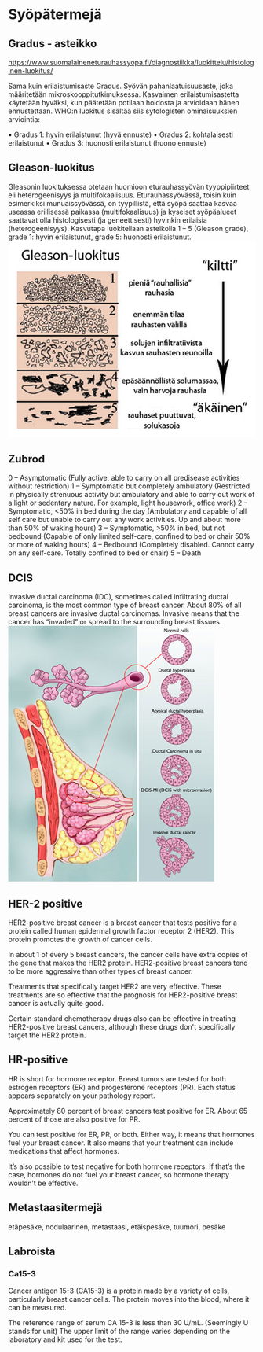 # Syöpätermejä

## Gradus - asteikko
https://www.suomalaineneturauhassyopa.fi/diagnostiikka/luokittelu/histologinen-luokitus/

Sama kuin erilaistumisaste
Gradus. Syövän pahanlaatuisuusaste, joka määritetään mikroskooppitutkimuksessa. Kasvaimen erilaistumisastetta käytetään hyväksi, kun päätetään potilaan hoidosta ja arvioidaan hänen ennustettaan.
WHO:n luokitus sisältää siis sytologisten ominaisuuksien arviointia:

• Gradus 1: hyvin erilaistunut (hyvä ennuste)
• Gradus 2: kohtalaisesti erilaistunut
• Gradus 3: huonosti erilaistunut (huono ennuste)

## Gleason-luokitus
Gleasonin luokituksessa otetaan huomioon eturauhassyövän tyyppipiirteet eli heterogeenisyys ja multifokaalisuus. Eturauhassyövässä, toisin kuin esimerkiksi munuaissyövässä, on tyypillistä, että syöpä saattaa kasvaa useassa erillisessä paikassa (multifokaalisuus) ja kyseiset syöpäalueet saattavat olla histologisesti (ja geneettisesti) hyvinkin erilaisia (heterogeenisyys). Kasvutapa luokitellaan asteikolla 1 – 5 (Gleason grade), grade 1: hyvin erilaistunut, grade 5: huonosti erilaistunut.
![Gleanson-luokitus kuva](gleason-luokitus.jpg)

## Zubrod

0 – Asymptomatic (Fully active, able to carry on all predisease activities without restriction)
1 – Symptomatic but completely ambulatory (Restricted in physically strenuous activity but ambulatory and able to carry out work of a light or sedentary nature. For example, light housework, office work)
2 – Symptomatic, <50% in bed during the day (Ambulatory and capable of all self care but unable to carry out any work activities. Up and about more than 50% of waking hours)
3 – Symptomatic, >50% in bed, but not bedbound (Capable of only limited self-care, confined to bed or chair 50% or more of waking hours)
4 – Bedbound (Completely disabled. Cannot carry on any self-care. Totally confined to bed or chair)
5 – Death

## DCIS
Invasive ductal carcinoma (IDC), sometimes called infiltrating ductal carcinoma, is the most common type of breast cancer. About 80% of all breast cancers are invasive ductal carcinomas. Invasive means that the cancer has “invaded” or spread to the surrounding breast tissues.
![](dcis.jpg)

## HER-2 positive

HER2-positive breast cancer is a breast cancer that tests positive for a protein called human epidermal growth factor receptor 2 (HER2). This protein promotes the growth of cancer cells.

In about 1 of every 5 breast cancers, the cancer cells have extra copies of the gene that makes the HER2 protein. HER2-positive breast cancers tend to be more aggressive than other types of breast cancer.

Treatments that specifically target HER2 are very effective. These treatments are so effective that the prognosis for HER2-positive breast cancer is actually quite good.

Certain standard chemotherapy drugs also can be effective in treating HER2-positive breast cancers, although these drugs don't specifically target the HER2 protein.

## HR-positive
HR is short for hormone receptor. Breast tumors are tested for both estrogen receptors (ER) and progesterone receptors (PR). Each status appears separately on your pathology report.

Approximately 80 percent of breast cancers test positive for ER. About 65 percent of those are also positive for PR.

You can test positive for ER, PR, or both. Either way, it means that hormones fuel your breast cancer. It also means that your treatment can include medications that affect hormones.

It’s also possible to test negative for both hormone receptors. If that’s the case, hormones do not fuel your breast cancer, so hormone therapy wouldn’t be effective.

## Metastaasitermejä

etäpesäke,
nodulaarinen, 
metastaasi,
etäispesäke,
tuumori,
pesäke

## Labroista
### Ca15-3
Cancer antigen 15-3 (CA15-3) is a protein made by a variety of cells, particularly breast cancer cells. The protein moves into the blood, where it can be measured.

The reference range of serum CA 15-3 is less than 30 U/mL. (Seemingly U stands for unit) The upper limit of the range varies depending on the laboratory and kit used for the test.

